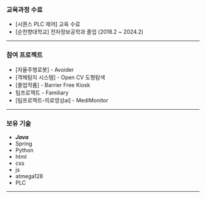 ### 교육과정 수료

* [시퀀스 PLC 제어] 교육 수료
* [순천향대학교] 전자정보공학과 졸업 (2018.2 ~ 2024.2)
---
### 참여 프로젝트

* [자율주행로봇] - Avoider
* [객체탐지 시스템] - Open CV 도형탐색
* [졸업작품]  - Barrier Free Kiosk
* 팀프로젝트 - Familiary
* [팀프로젝트-의료영상ai] - MediMonitor
----
### 보유 기술

* ***Java***
* Spring
* Python
* html
* css
* js
* atmega128
* PLC
---
